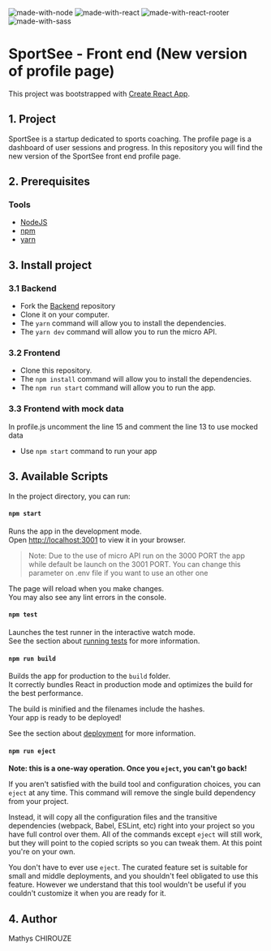 ![made-with-node](https://img.shields.io/badge/Node.js-43853D?style=for-the-badge&logo=node.js&logoColor=white) ![made-with-react](https://img.shields.io/badge/React-20232A?style=for-the-badge&logo=react&logoColor=61DAFB) ![made-with-react-rooter](https://img.shields.io/badge/React_Router-CA4245?style=for-the-badge&logo=react-router&logoColor=white) ![made-with-sass](https://img.shields.io/badge/Sass-CC6699?style=for-the-badge&logo=sass&logoColor=white) 

# SportSee - Front end (New version of profile page)

This project was bootstrapped with [Create React App](https://github.com/facebook/create-react-app).

## 1. Project

SportSee is a startup dedicated to sports coaching. The profile page is a dashboard of user sessions and progress.
In this repository you will find the new version of the SportSee front end profile page.

## 2. Prerequisites

### Tools
- [NodeJS](https://nodejs.org/en/)
- [npm](https://www.npmjs.com/)
- [yarn](https://yarnpkg.com/)

## 3. Install project

### 3.1 Backend

- Fork the [Backend](https://github.com/OpenClassrooms-Student-Center/P9-front-end-dashboard) repository
- Clone it on your computer.
- The `yarn` command will allow you to install the dependencies.
- The `yarn dev` command will allow you to run the micro API.

### 3.2 Frontend

- Clone this repository.
- The `npm install` command will allow you to install the dependencies.
- The `npm run start` command will allow you to run the app.

### 3.3 Frontend with mock data
In profile.js uncomment the line 15 and comment the line 13 to use mocked data
- Use `npm start` command to run your app

## 3. Available Scripts

In the project directory, you can run:

#### `npm start`

Runs the app in the development mode.\
Open [http://localhost:3001](http://localhost:3001) to view it in your browser.

> Note: Due to the use of micro API run on the 3000 PORT the app while default be launch on the 3001 PORT. You can change this parameter on .env file if you want to use an other one

The page will reload when you make changes.\
You may also see any lint errors in the console.

#### `npm test`

Launches the test runner in the interactive watch mode.\
See the section about [running tests](https://facebook.github.io/create-react-app/docs/running-tests) for more information.

#### `npm run build`

Builds the app for production to the `build` folder.\
It correctly bundles React in production mode and optimizes the build for the best performance.

The build is minified and the filenames include the hashes.\
Your app is ready to be deployed!

See the section about [deployment](https://facebook.github.io/create-react-app/docs/deployment) for more information.

#### `npm run eject`

**Note: this is a one-way operation. Once you `eject`, you can't go back!**

If you aren't satisfied with the build tool and configuration choices, you can `eject` at any time. This command will remove the single build dependency from your project.

Instead, it will copy all the configuration files and the transitive dependencies (webpack, Babel, ESLint, etc) right into your project so you have full control over them. All of the commands except `eject` will still work, but they will point to the copied scripts so you can tweak them. At this point you're on your own.

You don't have to ever use `eject`. The curated feature set is suitable for small and middle deployments, and you shouldn't feel obligated to use this feature. However we understand that this tool wouldn't be useful if you couldn't customize it when you are ready for it.

## 4. Author  
Mathys CHIROUZE